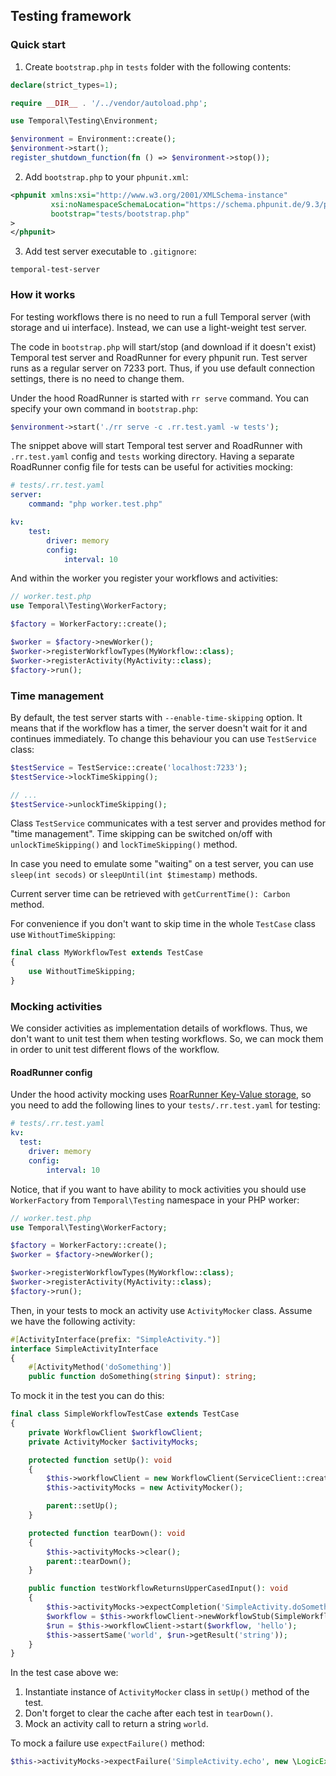## Testing framework

### Quick start
1. Create `bootstrap.php` in `tests` folder with the following contents:
```php
declare(strict_types=1);

require __DIR__ . '/../vendor/autoload.php';

use Temporal\Testing\Environment;

$environment = Environment::create();
$environment->start();
register_shutdown_function(fn () => $environment->stop());
```

2. Add `bootstrap.php` to your `phpunit.xml`:
```xml
<phpunit xmlns:xsi="http://www.w3.org/2001/XMLSchema-instance"
         xsi:noNamespaceSchemaLocation="https://schema.phpunit.de/9.3/phpunit.xsd"
         bootstrap="tests/bootstrap.php"
>
</phpunit>
```

3. Add test server executable to `.gitignore`:
```gitignore
temporal-test-server
```

### How it works
For testing workflows there is no need to run a full Temporal server (with storage and ui interface).
Instead, we can use a light-weight test server.

The code in `bootstrap.php` will start/stop (and download if it doesn't exist) Temporal test 
server and RoadRunner for every phpunit run. Test server runs as a regular server on 7233 port. 
Thus, if you use default connection settings, there is no need to change them.

Under the hood RoadRunner is started with `rr serve` command. You can specify your own command in `bootstrap.php`:
```php
$environment->start('./rr serve -c .rr.test.yaml -w tests');
```

The snippet above will start Temporal test server and RoadRunner with `.rr.test.yaml` config and `tests` working
directory. Having a separate RoadRunner config file for tests can be useful for activities mocking:

```yaml
# tests/.rr.test.yaml
server:
    command: "php worker.test.php"

kv:
    test:
        driver: memory
        config:
            interval: 10

```

And within the worker you register your workflows and activities:

```php
// worker.test.php 
use Temporal\Testing\WorkerFactory;

$factory = WorkerFactory::create();

$worker = $factory->newWorker();
$worker->registerWorkflowTypes(MyWorkflow::class);
$worker->registerActivity(MyActivity::class);
$factory->run();
```

### Time management 
By default, the test server starts with `--enable-time-skipping` option. It means that if the 
workflow has a timer, the server doesn't wait for it and continues immediately. To change
this behaviour you can use `TestService` class:

```php
$testService = TestService::create('localhost:7233');
$testService->lockTimeSkipping();

// ...
$testService->unlockTimeSkipping();
```

Class `TestService` communicates with a test server and provides method for "time management". Time skipping 
can be switched on/off with `unlockTimeSkipping()` and `lockTimeSkipping()` method. 

In case you need to emulate some "waiting" on a test server, you can use `sleep(int secods)` or `sleepUntil(int $timestamp)` methods.

Current server time can be retrieved with `getCurrentTime(): Carbon` method.

For convenience if you don't want to skip time in the whole `TestCase` class use `WithoutTimeSkipping`: 

```php
final class MyWorkflowTest extends TestCase 
{
    use WithoutTimeSkipping;
}
```

### Mocking activities

We consider activities as implementation details of workflows. Thus, we don't want to unit test them when
testing workflows. So, we can mock them in order to unit test different flows of the workflow. 

#### RoadRunner config

Under the hood activity mocking uses [RoarRunner Key-Value storage](https://github.com/spiral/roadrunner-kv), so you need to
add the following lines to your `tests/.rr.test.yaml` for testing:

```yaml
# tests/.rr.test.yaml
kv:
  test:
    driver: memory
    config:
        interval: 10
```


Notice, that if you want to have ability to mock activities you should use `WorkerFactory` from `Temporal\Testing` namespace
in your PHP worker:

```php
// worker.test.php 
use Temporal\Testing\WorkerFactory;

$factory = WorkerFactory::create();
$worker = $factory->newWorker();

$worker->registerWorkflowTypes(MyWorkflow::class);
$worker->registerActivity(MyActivity::class);
$factory->run();
```

Then, in your tests to mock an activity use `ActivityMocker` class. Assume we have the following activity:

```php
#[ActivityInterface(prefix: "SimpleActivity.")]
interface SimpleActivityInterface
{
    #[ActivityMethod('doSomething')]
    public function doSomething(string $input): string;
```

To mock it in the test you can do this:

```php
final class SimpleWorkflowTestCase extends TestCase
{
    private WorkflowClient $workflowClient;
    private ActivityMocker $activityMocks;

    protected function setUp(): void
    {
        $this->workflowClient = new WorkflowClient(ServiceClient::create('localhost:7233'));
        $this->activityMocks = new ActivityMocker();

        parent::setUp();
    }

    protected function tearDown(): void
    {
        $this->activityMocks->clear();
        parent::tearDown();
    }

    public function testWorkflowReturnsUpperCasedInput(): void
    {
        $this->activityMocks->expectCompletion('SimpleActivity.doSomething', 'world');
        $workflow = $this->workflowClient->newWorkflowStub(SimpleWorkflow::class);
        $run = $this->workflowClient->start($workflow, 'hello');
        $this->assertSame('world', $run->getResult('string'));
    }
}
```

In the test case above we:
1. Instantiate instance of `ActivityMocker` class in `setUp()` method of the test.
2. Don't forget to clear the cache after each test in `tearDown()`.
3. Mock an activity call to return a string `world`.

To mock a failure use `expectFailure()` method:

```php
$this->activityMocks->expectFailure('SimpleActivity.echo', new \LogicException('something went wrong'));
```
